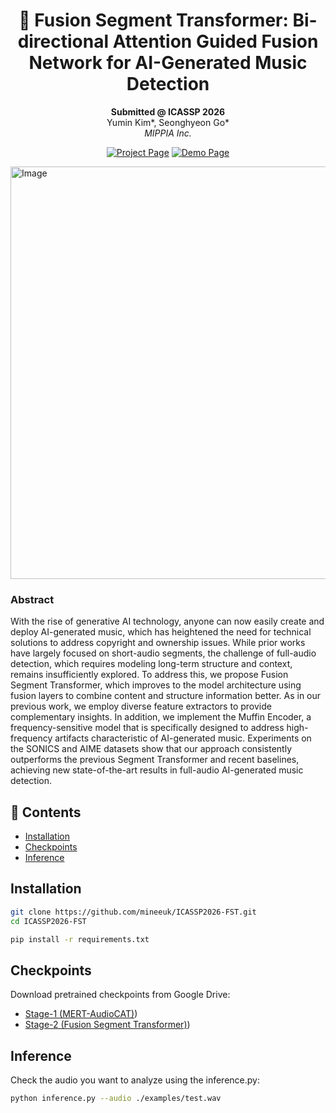 <div align="center">

# 🎵 Fusion Segment Transformer: Bi-directional Attention Guided Fusion Network for AI-Generated Music Detection

**Submitted @ ICASSP 2026**  
Yumin Kim*, Seonghyeon Go*  
*MIPPIA Inc.*

[![Project Page](https://img.shields.io/badge/Project-Page-blue)](https://mippia.com/)
[![Demo Page](https://img.shields.io/badge/Demo-Page-red)](https://mippia.com/)

</div>


<img width="2252" height="660" alt="Image" src="https://github.com/user-attachments/assets/275e2422-d9dd-4940-a102-b56e35e7900d" />


### Abstract
With the rise of generative AI technology, anyone can now easily create and deploy AI-generated music, which has heightened the need for technical solutions to address copyright and ownership issues. While prior works have largely focused on short-audio segments, the challenge of full-audio detection, which requires modeling long-term structure and context, remains insufficiently explored. To address this, we propose Fusion Segment Transformer, which improves to the model architecture using fusion layers to combine content and structure information better. As in our previous work, we employ diverse feature extractors to provide complementary insights. In addition, we implement the Muffin Encoder, a frequency-sensitive model that is specifically designed to address high-frequency artifacts characteristic of AI-generated music. Experiments on the SONICS and AIME datasets show that our approach consistently outperforms the previous Segment Transformer and recent baselines, achieving new state-of-the-art results in full-audio AI-generated music detection.


## 📖 Contents
- [Installation](#installation)
- [Checkpoints](#checkpoints)
- [Inference](#inference)


## Installation
```bash
git clone https://github.com/mineeuk/ICASSP2026-FST.git
cd ICASSP2026-FST

pip install -r requirements.txt
```

## Checkpoints

Download pretrained checkpoints from Google Drive:

- [Stage-1 (MERT-AudioCAT)](https://drive.google.com/file/d/1frT4Mn0l6rso407Sy3eWCKbZmgwuVceN/view?usp=sharing))  
- [Stage-2 (Fusion Segment Transformer)](https://drive.google.com/file/d/1E_xPsosYWI4UjKT8XQCbZW4ILvsWnmda/view?usp=sharing))  


## Inference

Check the audio you want to analyze using the inference.py:

```bash
python inference.py --audio ./examples/test.wav
```
